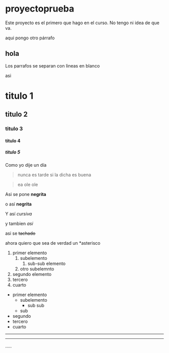 # proyectoprueba
Este proyecto es el primero que hago en el curso. No tengo ni idea de que va.

aqui pongo otro párrafo

## hola


Los parrafos se separan con lineas en blanco

asi

# titulo 1

## titulo 2

### titulo 3

#### titulo 4
##### titulo 5

Como yo dije un día

> nunca es tarde si la dicha es buena

> ea ole ole

Asi se pone **negrita**

o así __negrita__

Y así *cursiva*

y tambien _asi_

asi se ~~tachado~~

ahora quiero que sea de verdad un \*asterisco

1. primer elemento
   1. subelemento
      1. sub-sub elemento
   1. otro subelemnto
1. segundo elemento
1. tercero
1. cuarto
  
* primer elemento
  * subelemento
    * sub sub 
  * sub 
* segundo
* tercero
* cuarto


--------
_______
.....
